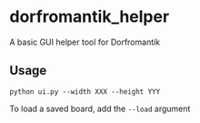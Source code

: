 # dorfromantik_helper #

A basic GUI helper tool for Dorfromantik

## Usage ##

```console
python ui.py --width XXX --height YYY
```

To load a saved board, add the `--load` argument
